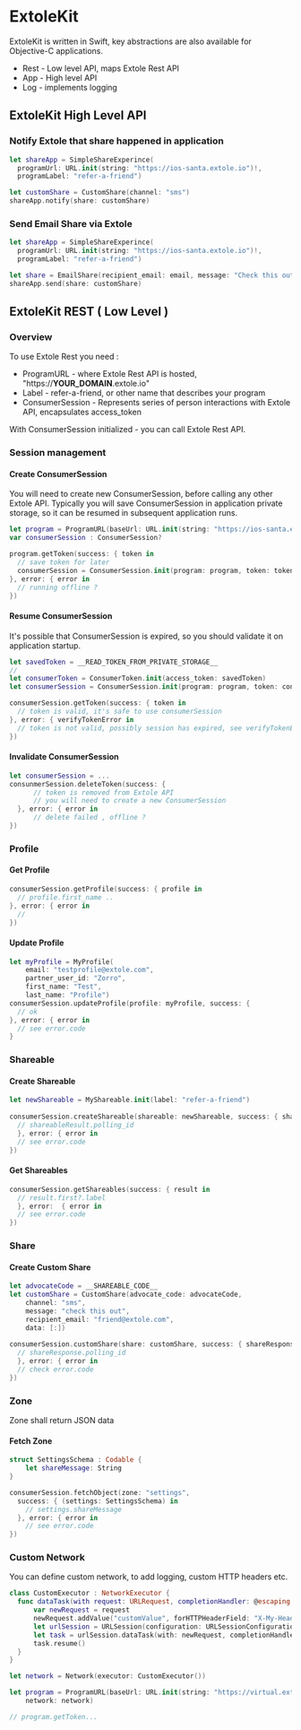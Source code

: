 # ExtoleKit

ExtoleKit is written in Swift, key abstractions are also available for Objective-C applications.

* Rest - Low level API, maps Extole Rest API
* App - High level API
* Log - implements logging


## ExtoleKit High Level API

### Notify Extole that share happened in application

```swift
let shareApp = SimpleShareExperince(
  programUrl: URL.init(string: "https://ios-santa.extole.io")!,
  programLabel: "refer-a-friend")

let customShare = CustomShare(channel: "sms")
shareApp.notify(share: customShare)
```
### Send Email Share via Extole

```swift
let shareApp = SimpleShareExperince(
  programUrl: URL.init(string: "https://ios-santa.extole.io")!,
  programLabel: "refer-a-friend")

let share = EmailShare(recipient_email: email, message: "Check this out")
shareApp.send(share: customShare)
```

## ExtoleKit REST ( Low Level )

### Overview
To use Extole Rest you need :
 * ProgramURL - where Extole Rest API is hosted, "https://__YOUR_DOMAIN__.extole.io"
 * Label - refer-a-friend, or other name that describes your program
 * ConsumerSession - Represents series of person interactions with Extole API, encapsulates access_token

With ConsumerSession initialized - you can call Extole Rest API.

### Session management

#### Create ConsumerSession

You will need to create new ConsumerSession, before calling any other Extole API.
Typically you will save ConsumerSession in application private storage,
so it can be resumed in subsequent application runs.

```swift
let program = ProgramURL(baseUrl: URL.init(string: "https://ios-santa.extole.io")!)
var consumerSession : ConsumerSession?

program.getToken(success: { token in
  // save token for later
  consumerSession = ConsumerSession.init(program: program, token: token)
}, error: { error in
  // running offline ?
})
```

#### Resume ConsumerSession
It's possible that ConsumerSession is expired, so you should validate it on application startup.

```swift
let savedToken = __READ_TOKEN_FROM_PRIVATE_STORAGE__
// 
let consumerToken = ConsumerToken.init(access_token: savedToken)
let consumerSession = ConsumerSession.init(program: program, token: consumerToken)

consumerSession.getToken(success: { token in
  // token is valid, it's safe to use consumerSession
}, error: { verifyTokenError in
  // token is not valid, possibly session has expired, see verifyTokenError.code
})

```

#### Invalidate ConsumerSession

```swift
let consumerSession = ...
consunmerSession.deleteToken(success: {
      // token is removed from Extole API
      // you will need to create a new ConsumerSession
  }, error: { error in
      // delete failed , offline ?
})

```

### Profile

#### Get Profile

```swift
consumerSession.getProfile(success: { profile in
  // profile.first_name ..
}, error: { error in
  //
})
```

#### Update Profile
```swift
let myProfile = MyProfile(
    email: "testprofile@extole.com",
    partner_user_id: "Zorro",
    first_name: "Test",
    last_name: "Profile")
consumerSession.updateProfile(profile: myProfile, success: {
  // ok
}, error: { error in
  // see error.code
}
```

### Shareable

#### Create Shareable

```swift
let newShareable = MyShareable.init(label: "refer-a-friend")
        
consumerSession.createShareable(shareable: newShareable, success: { shareableResult in
  // shareableResult.polling_id
  }, error: { error in
  // see error.code
})
```
#### Get Shareables

```swift
consumerSession.getShareables(success: { result in
  // result.first?.label
  }, error:  { error in
  // see error.code
})

```

### Share
#### Create Custom Share

```swift
let advocateCode = __SHAREABLE_CODE__
let customShare = CustomShare(advocate_code: advocateCode,
    channel: "sms",
    message: "check this out",
    recipient_email: "friend@extole.com",
    data: [:])
        
consumerSession.customShare(share: customShare, success: { shareResponse in
  // shareResponse.polling_id
  }, error: { error in
  // check error.code
})
```
### Zone

Zone shall return JSON data

#### Fetch Zone

```swift
struct SettingsSchema : Codable {
    let shareMessage: String 
}

consumerSession.fetchObject(zone: "settings",
  success: { (settings: SettingsSchema) in
    // settings.shareMessage
  }, error: { error in
    // see error.code
})

```

### Custom Network

You can define custom network, to add logging, custom HTTP headers etc.

```swift
class CustomExecutor : NetworkExecutor {
  func dataTask(with request: URLRequest, completionHandler: @escaping (Data?, URLResponse?, Error?) -> Void) {
      var newRequest = request
      newRequest.addValue("customValue", forHTTPHeaderField: "X-My-Header")
      let urlSession = URLSession(configuration: URLSessionConfiguration.ephemeral)
      let task = urlSession.dataTask(with: newRequest, completionHandler: completionHandler)
      task.resume()
  }
}

let network = Network(executor: CustomExecutor())

let program = ProgramURL(baseUrl: URL.init(string: "https://virtual.extole.io")!,
    network: network)

// program.getToken...
```

